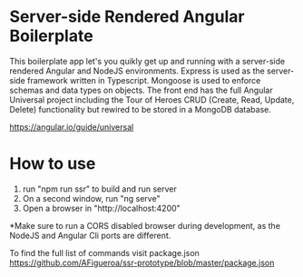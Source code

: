 # Server-side Rendered Angular Boilerplate

This boilerplate app let's you quikly get up and running with a server-side rendered Angular and NodeJS environments. Express is used as the server-side framework written in Typescript. Mongoose is used to enforce schemas and data types on objects. The front end has the full Angular Universal project including the Tour of Heroes CRUD (Create, Read, Update, Delete) functionality but rewired to be stored in a MongoDB database.

https://angular.io/guide/universal

# How to use
1. run "npm run ssr" to build and run server
2. On a second window, run "ng serve"
3. Open a browser in "http://localhost:4200"

*Make sure to run a CORS disabled browser during development, as the NodeJS and Angular Cli ports are different.

To find the full list of commands visit package.json 
https://github.com/AFigueroa/ssr-prototype/blob/master/package.json
